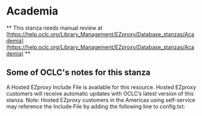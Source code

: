 # Academia
** This stanza needs manual review at [https://help.oclc.org/Library_Management/EZproxy/Database_stanzas/Academia](https://help.oclc.org/Library_Management/EZproxy/Database_stanzas/Academia) **

## Some of OCLC's notes for this stanza

A Hosted EZproxy Include File is available for this resource. Hosted EZproxy customers will receive automatic updates with OCLC&rsquo;s latest version of this stanza. Note: Hosted EZproxy customers in the Americas using self-service may reference the Include File by adding the following line to config.txt:

&nbsp;
